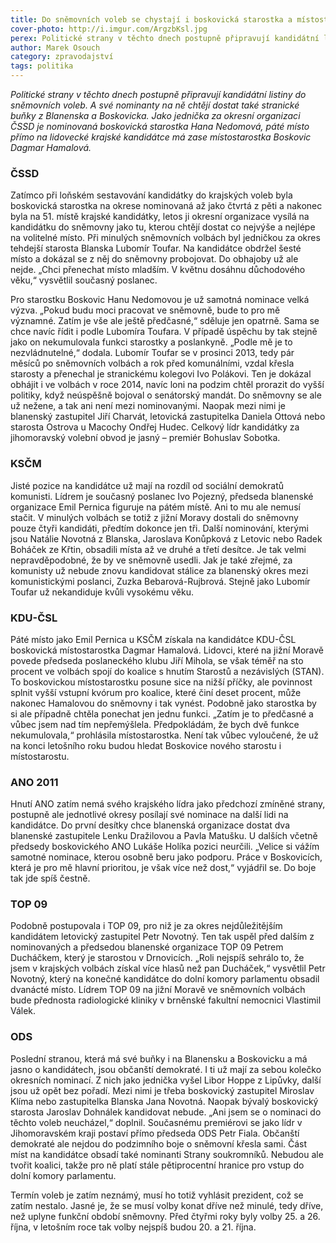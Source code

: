 ```yaml
---
title: Do sněmovních voleb se chystají i boskovická starostka a místostarostka
cover-photo: http://i.imgur.com/ArgzbKsl.jpg
perex: Politické strany v těchto dnech postupně připravují kandidátní listiny do sněmovních voleb. A své nominanty na ně chtějí dostat také stranické buňky z Blanenska a Boskovicka.
author: Marek Osouch
category: zpravodajství
tags: politika
---
```


*Politické strany v těchto dnech postupně připravují kandidátní listiny do sněmovních voleb. A své nominanty na ně chtějí dostat také stranické buňky z Blanenska a Boskovicka. Jako jednička za okresní organizaci ČSSD je nominovaná boskovická starostka Hana Nedomová, páté místo přímo na lidovecké krajské kandidátce má zase místostarostka Boskovic Dagmar Hamalová.*

### ČSSD

Zatímco při loňském sestavování kandidátky do krajských voleb byla boskovická starostka na okrese nominovaná až jako čtvrtá z pěti a nakonec byla na 51. místě krajské kandidátky, letos ji okresní organizace vysílá na kandidátku do sněmovny jako tu, kterou chtějí dostat co nejvýše a nejlépe na volitelné místo. Při minulých sněmovních volbách byl jedničkou za okres tehdejší starosta Blanska Lubomír Toufar. Na kandidátce obdržel šesté místo a dokázal se z něj do sněmovny probojovat. Do obhajoby už ale nejde. „Chci přenechat místo mladším. V květnu dosáhnu důchodového věku,“ vysvětlil současný poslanec.

Pro starostku Boskovic Hanu Nedomovou je už samotná nominace velká výzva. „Pokud budu moci pracovat ve sněmovně, bude to pro mě významné. Zatím je vše ale ještě předčasné,“ sděluje jen opatrně. Sama se chce navíc řídit i podle Lubomíra Toufara. V případě úspěchu by tak stejně jako on nekumulovala funkci starostky a poslankyně. „Podle mě je to nezvládnutelné,“ dodala. Lubomír Toufar se v prosinci 2013, tedy pár měsíců po sněmovních volbách a rok před komunálními, vzdal křesla starosty a přenechal je stranickému kolegovi Ivo Polákovi. Ten je dokázal obhájit i ve volbách v roce 2014, navíc loni na podzim chtěl prorazit do vyšší politiky, když neúspěšně bojoval o senátorský mandát. Do sněmovny se ale už nežene, a tak ani není mezi nominovanými. Naopak mezi nimi je blanenský zastupitel Jiří Charvát, letovická zastupitelka Daniela Ottová nebo starosta Ostrova u Macochy Ondřej Hudec. Celkový lídr kandidátky za jihomoravský volební obvod je jasný – premiér Bohuslav Sobotka. 

### KSČM

Jisté pozice na kandidátce už mají na rozdíl od sociální demokratů komunisti. Lídrem je současný poslanec Ivo Pojezný, předseda blanenské organizace Emil Pernica figuruje na pátém místě. Ani to mu ale nemusí stačit. V minulých volbách se totiž z jižní Moravy dostali do sněmovny pouze čtyři kandidáti, předtím dokonce jen tři. Další nominování, kterými jsou Natálie Novotná z Blanska, Jaroslava Konůpková z Letovic nebo Radek Boháček ze Křtin, obsadili místa až ve druhé a třetí desítce. Je tak velmi nepravděpodobné, že by ve sněmovně usedli. Jak je také zřejmé, za komunisty už nebude znovu kandidovat stálice za blanenský okres mezi komunistickými poslanci, Zuzka Bebarová-Rujbrová. Stejně jako Lubomír Toufar už nekandiduje kvůli vysokému věku.

### KDU-ČSL

Páté místo jako Emil Pernica u KSČM získala na kandidátce KDU-ČSL boskovická místostarostka Dagmar Hamalová. Lidovci, které na jižní Moravě povede předseda poslaneckého klubu Jiří Mihola, se však téměř na sto procent ve volbách spojí do koalice s hnutím Starostů a nezávislých (STAN). To boskovickou místostarostku posune sice na nižší příčky, ale povinnost splnit vyšší vstupní kvórum pro koalice, které činí deset procent, může nakonec Hamalovou do sněmovny i tak vynést. Podobně jako starostka by si ale případně chtěla ponechat jen jednu funkci. „Zatím je to předčasné a vůbec jsem nad tím nepřemýšlela. Předpokládám, že bych dvě funkce nekumulovala,“ prohlásila místostarostka. Není tak vůbec vyloučené, že už na konci letošního roku budou hledat Boskovice nového starostu i místostarostu.

### ANO 2011

Hnutí ANO zatím nemá svého krajského lídra jako předchozí zmíněné strany, postupně ale jednotlivé okresy posílají své nominace na další lidi na kandidátce. Do první desítky chce blanenská organizace dostat dva blanenské zastupitele Lenku Dražilovou a Pavla Matušku. U dalších včetně předsedy boskovického ANO Lukáše Holíka pozici neurčili. „Velice si vážím samotné nominace, kterou osobně beru jako podporu. Práce v Boskovicích, která je pro mě hlavní prioritou, je však více než dost,“ vyjádřil se. Do boje tak jde spíš čestně.

### TOP 09

Podobně postupovala i TOP 09, pro niž je za okres nejdůležitějším kandidátem letovický zastupitel Petr Novotný. Ten tak uspěl před dalším z nominovaných a předsedou blanenské organizace TOP 09 Petrem Ducháčkem, který je starostou v Drnovicích. „Roli nejspíš sehrálo to, že jsem v krajských volbách získal více hlasů než pan Ducháček,“ vysvětlil Petr Novotný, který na konečné kandidátce do dolní komory parlamentu obsadil dvanácté místo. Lídrem TOP 09 na jižní Moravě ve sněmovních volbách bude přednosta radiologické kliniky v brněnské fakultní nemocnici Vlastimil Válek. 

### ODS

Poslední stranou, která má své buňky i na Blanensku a Boskovicku a má jasno o kandidátech, jsou občanští demokraté. I ti už mají za sebou kolečko okresních nominací. Z nich jako jednička vyšel Libor Hoppe z Lipůvky, další jsou už opět bez pořadí. Mezi nimi je třeba boskovický zastupitel Miroslav Klíma nebo zastupitelka Blanska Jana Novotná. Naopak bývalý boskovický starosta Jaroslav Dohnálek kandidovat nebude. „Ani jsem se o nominaci do těchto voleb neucházel,“ doplnil. Současnému premiérovi se jako lídr v Jihomoravském kraji postaví přímo předseda ODS Petr Fiala. Občanští demokraté ale nejdou do podzimního boje o sněmovní křesla sami. Část míst na kandidátce obsadí také nominanti Strany soukromníků. Nebudou ale tvořit koalici, takže pro ně platí stále pětiprocentní hranice pro vstup do dolní komory parlamentu.

Termín voleb je zatím neznámý, musí ho totiž vyhlásit prezident, což se zatím nestalo. Jasné je, že se musí volby konat dříve než minulé, tedy dříve, než uplyne funkční období sněmovny. Před čtyřmi roky byly volby 25. a 26. října, v letošním roce tak volby nejspíš budou 20. a 21. října.
